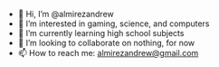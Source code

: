 - 👋 Hi, I’m @almirezandrew
- 👀 I’m interested in gaming, science, and computers
- 🌱 I’m currently learning high school subjects
- 💞️ I’m looking to collaborate on nothing, for now
- 📫 How to reach me: almirezandrew@gmail.com

<!---
almirezandrew/almirezandrew is a ✨ special ✨ repository because its `README.md` (this file) appears on your GitHub profile.
You can click the Preview link to take a look at your changes.
--->
